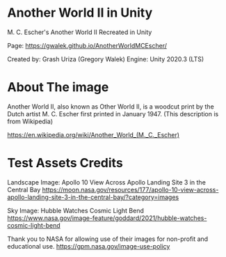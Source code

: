 # Another World II in Unity
M. C. Escher's Another World II Recreated in Unity 

Page: https://gwalek.github.io/AnotherWorldMCEscher/

Created by: Grash Uriza (Gregory Walek) 
Engine: Unity 2020.3 (LTS)


# About The image 
Another World II, also known as Other World II, is a woodcut print by the Dutch artist M. C. Escher first printed in January 1947. (This description is from Wikipedia) 

https://en.wikipedia.org/wiki/Another_World_(M._C._Escher)



# Test Assets Credits

Landscape Image: 
Apollo 10 View Across Apollo Landing Site 3 in the Central Bay
https://moon.nasa.gov/resources/177/apollo-10-view-across-apollo-landing-site-3-in-the-central-bay/?category=images

Sky Image: 
Hubble Watches Cosmic Light Bend
https://www.nasa.gov/image-feature/goddard/2021/hubble-watches-cosmic-light-bend

Thank you to NASA for allowing use of their images for non-profit and educational use. 
https://gpm.nasa.gov/image-use-policy